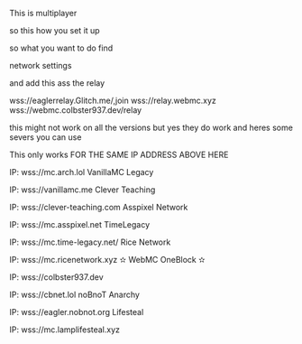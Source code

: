 This is multiplayer 

so this how you set it up

so what you want to do find

network settings

and add this ass the relay

wss://eaglerrelay.Glitch.me/,join
wss://relay.webmc.xyz
wss://webmc.colbster937.dev/relay

this might not work on all the versions but yes they do work and heres some severs you can use

This only works FOR THE SAME IP ADDRESS ABOVE HERE

                                        
IP: wss://mc.arch.lol
VanillaMC Legacy


IP: wss://vanillamc.me
Clever Teaching


IP: wss://clever-teaching.com
Asspixel Network


IP: wss://mc.asspixel.net
TimeLegacy


IP: wss://mc.time-legacy.net/
Rice Network


IP: wss://mc.ricenetwork.xyz
✫ WebMC OneBlock ✫


IP: wss://colbster937.dev


IP: wss://cbnet.lol
noBnoT Anarchy


IP: wss://eagler.nobnot.org
Lifesteal


IP: wss://mc.lamplifesteal.xyz
